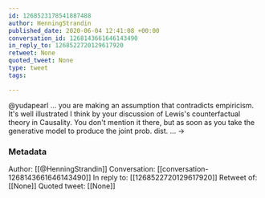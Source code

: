 ```yaml
---
id: 1268523178541887488
author: HenningStrandin
published_date: 2020-06-04 12:41:08 +00:00
conversation_id: 1268143661646143490
in_reply_to: 1268522720129617920
retweet: None
quoted_tweet: None
type: tweet
tags:

---
```


@yudapearl ... you are making an assumption that contradicts empiricism. It's well illustrated I think by your discussion of Lewis's counterfactual theory in Causality. You don't mention it there, but as soon as you take the generative model to produce the joint prob. dist. ... -&gt;

### Metadata

Author: [[@HenningStrandin]]
Conversation: [[conversation-1268143661646143490]]
In reply to: [[1268522720129617920]]
Retweet of: [[None]]
Quoted tweet: [[None]]
